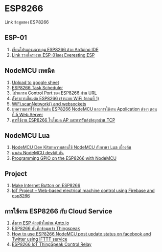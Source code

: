 # ESP8266
Link ข้อมูลของ ESP8266

<h2>ESP-01</h2>
<ol>
<li> <a href="http://www.elec-za.com/arduino-ide-program-esp8266/">เขียนโปรแกรมควบคุม ESP8266 ด้วย Arduino IDE</a><br>
<li> <a href="https://www.hackster.io/esp/products/esp8266-esp-01">Link รวมโครงงาน ESP-01ของ Everesting ESP</a><br>
</ol>

<h2>NodeMCU เทคนิค</h2>
<ol>
<li> <a href="http://tinit14.blogspot.com/2016/03/sensor-google-sheets-database-sd-card.html">Upload to google sheet</a><br>
<li> <a href="https://tridenttd-iot.blogspot.com/2017/05/esp8266-multitask.html">ESP8266 Task Scheduler</a><br>
<li> <a href="http://www.elec-za.com/ioesp-app/">โปรแกรม Control Port ของ ESP8266 ผ่าน URL</a><br>
<li> <a href="http://diyesp8266.blogspot.com/2016_06_01_archive.html">ตั้งค่าการเชื่อมต่อ ESP8266 เข้าระบบ WiFi (ตอนที่ 1)</a><br>
<li> <a href="https://github.com/esp8266/Arduino/issues/2338">WiFi.scanNetwork() and websockets</a><br>
<li> <a href="http://thaieasyelec.com/article-wiki/embedded-electronics-application/getting-started-with-esp8266-nodemcu-ch5.html">บทความการใช้งานเริ่มต้น ESP8266 NodeMCU และการใช้งาน Application ต่างๆ ตอนที่ 5 Web Server</a><br>
<li> <a href="https://www.ioxhop.com/article/43/%E0%B8%81%E0%B8%B2%E0%B8%A3%E0%B9%83%E0%B8%8A%E0%B9%89%E0%B8%87%E0%B8%B2%E0%B8%99-esp8266-%E0%B9%83%E0%B8%99%E0%B9%82%E0%B8%AB%E0%B8%A1%E0%B8%94-ap-%E0%B9%81%E0%B8%A5%E0%B8%B0%E0%B8%81%E0%B8%B2%E0%B8%A3%E0%B8%A3%E0%B8%B1%E0%B8%9A%E0%B8%AA%E0%B9%88%E0%B8%87%E0%B8%82%E0%B9%89%E0%B8%AD%E0%B8%A1%E0%B8%B9%E0%B8%A5%E0%B8%9C%E0%B9%88%E0%B8%B2%E0%B8%99-tcp">การใช้งาน ESP8266 ในโหมด AP และการรับส่งข้อมูลผ่าน TCP</a><br>
</ol>

<h2>NodeMCU Lua</h2>
<ol>
<li> <a href="http://thaiopensource.org/%E0%B8%A1%E0%B8%B2%E0%B9%80%E0%B8%A5%E0%B9%88%E0%B8%99-nodemcu-devkit-%E0%B8%81%E0%B8%B1%E0%B8%99/"> NodeMCU Dev Kitบทความสอนใช้ NodeMCU กับภาษา Lua เบื้องต้น</a> <br>
<li> <a href="http://thaiopensource.org/%E0%B8%A1%E0%B8%B2%E0%B9%80%E0%B8%A5%E0%B9%88%E0%B8%99-nodemcu-devkit-%E0%B8%81%E0%B8%B1%E0%B8%99/">มาเล่น NodeMCU devkit กัน</a><br>
<li> <a href="https://blog.falafel.com/programming-gpio-on-the-esp8266-with-nodemcu/">
Programming GPIO on the ESP8266 with NodeMCU</a><br>
</ol>

<h2>Project</h2>
<ol>
<li> <a href="https://mongoose-os.com/blog/internet-button-on-esp8266-and-amazon-aws-iot-in-2-minutes/">Make Internet Button on ESP8266</a> <br>
<li> <a href="https://www.myelectronicslab.com/tutorial/iot-project-web-based-electrical-machine-control-using-firebase-esp8266/">IoT Project – Web-based electrical machine control using Firebase and esp8266</a> <br>
</ol>

<h2>การใช้งาน ESP8266 กับ Cloud Service</h2>
<ol>
<li> <a href="https://www.itpcc.net/tip-and-technic/esp8266/esp8266-with-fahsai-anto/">สั่งการ ESP ด้วยฟ้าใสผ่าน Anto.io</a><br>
<li> <a href="http://www.ayarafun.com/2015/09/esp8266-sending-data-to-thingspeak/">ESP8266 บันทึกข้อมูลเข้า Thingspeak</a><br>
<li> <a href="http://tesrteam.blogspot.com/2015/12/how-to-use-esp8266-nodemcu-post-update.html?m=1">How to use ESP8266 NodeMCU post update status on facebook and Twitter using IFTTT service</a><br>
<li> <a href="http://androidcontrol.blogspot.com/2016/05/esp8266-iot-thingspeak-control-relay.html">ESP8266 IoT ThingSpeak Control Relay </a><br>
</ol>

